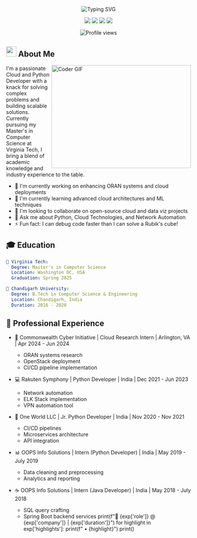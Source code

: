 <div align="center">
  <img src="https://readme-typing-svg.herokuapp.com?font=Fira+Code&size=27&duration=3000&pause=1000&color=00F7FF&center=true&vCenter=true&width=435&lines=Hi%2C+I'm+Abhimanyu+Bhagwati;Cloud+%26+Python+Developer;Open+Source+Enthusiast" alt="Typing SVG" />
</div>

<p align="center">
  <a href="https://www.linkedin.com/in/abhimanyubhagwati/"><img src="https://img.shields.io/badge/-LinkedIn-0077B5?style=for-the-badge&logo=Linkedin&logoColor=white"/></a>
  <a href="https://www.realabhi.tech"><img src="https://img.shields.io/badge/-Website-FF7139?style=for-the-badge&logo=Firefox-Browser&logoColor=white"/></a>
  <a href="mailto:abhimanyu@vt.edu"><img src="https://img.shields.io/badge/-Email-D14836?style=for-the-badge&logo=Gmail&logoColor=white"/></a>
  <a href="https://github.com/AbhimanyuBhagwati"><img src="https://img.shields.io/badge/-GitHub-181717?style=for-the-badge&logo=GitHub&logoColor=white"/></a>
</p>

<p align="center">
  <img src="https://komarev.com/ghpvc/?username=AbhimanyuBhagwati&color=blueviolet&style=flat-square&label=Profile+Views" alt="Profile views"/>
</p>

## <img src="https://media.giphy.com/media/hvRJCLFzcasrR4ia7z/giphy.gif" width="28"> About Me

<img align="right" src="https://media.giphy.com/media/SWoSkN6DxTszqIKEqv/giphy.gif" alt="Coder GIF" width="380" height="280">

I'm a passionate Cloud and Python Developer with a knack for solving complex problems and building scalable solutions. Currently pursuing my Master's in Computer Science at Virginia Tech, I bring a blend of academic knowledge and industry experience to the table.

- 🔭 I'm currently working on enhancing ORAN systems and cloud deployments
- 🌱 I'm currently learning advanced cloud architectures and ML techniques
- 👯 I'm looking to collaborate on open-source cloud and data viz projects
- 💬 Ask me about Python, Cloud Technologies, and Network Automation
- ⚡ Fun fact: I can debug code faster than I can solve a Rubik's cube!

## 🎓 Education

```yaml
🏫 Virginia Tech:
  Degree: Master's in Computer Science
  Location: Washington DC, USA
  Graduation: Spring 2025

🏫 Chandigarh University:
  Degree: B.Tech in Computer Science & Engineering
  Location: Chandigarh, India
  Duration: 2016 - 2020
```
## 💼 Professional Experience

- 🔬 Commonwealth Cyber Initiative | Cloud Research Intern | Arlington, VA | Apr 2024 - Jun 2024
  - ORAN systems research
  - OpenStack deployment
  - CI/CD pipeline implementation

- 💻 Rakuten Symphony | Python Developer | India | Dec 2021 - Jun 2023
  - Network automation
  - ELK Stack implementation
  - VPN automation tool

- 🐍 One World LLC | Jr. Python Developer | India | Nov 2020 - Nov 2021
  - CI/CD pipelines
  - Microservices architecture
  - API integration

- 📊 OOPS Info Solutions | Intern (Python Developer) | India | May 2019 - July 2019
  - Data cleaning and preprocessing
  - Analytics and reporting

- ☕ OOPS Info Solutions | Intern (Java Developer) | India | May 2018 - July 2018
  - SQL query crafting
  - Spring Boot backend services    print(f"🚀 {exp['role']} @ {exp['company']} | {exp['duration']}")
    for highlight in exp['highlights']:
        print(f"   • {highlight}")
    print()

